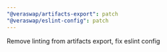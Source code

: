 ```yaml
---
"@veraswap/artifacts-export": patch
"@veraswap/eslint-config": patch
---
```


Remove linting from artifacts export, fix eslint config
